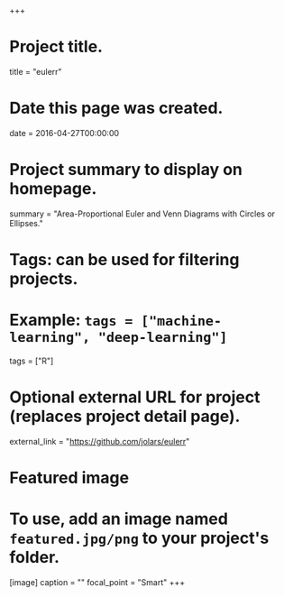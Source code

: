 +++
# Project title.
title = "eulerr"

# Date this page was created.
date = 2016-04-27T00:00:00

# Project summary to display on homepage.
summary = "Area-Proportional Euler and Venn Diagrams with Circles or Ellipses."

# Tags: can be used for filtering projects.
# Example: `tags = ["machine-learning", "deep-learning"]`
tags = ["R"]

# Optional external URL for project (replaces project detail page).
external_link = "https://github.com/jolars/eulerr"

# Featured image
# To use, add an image named `featured.jpg/png` to your project's folder. 
[image]
  caption = ""
  focal_point = "Smart"
+++
